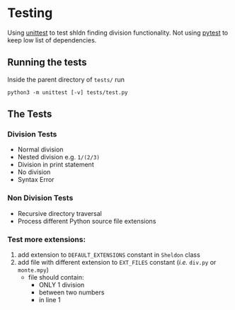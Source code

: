 # Testing

Using [unittest](https://docs.python.org/3/library/unittest.html#unittest.TestSuite) to test shldn finding division functionality. Not using [pytest](https://www.google.com/search?q=pytest&rlz=1C5CHFA_enUS803US803&oq=pytest&aqs=chrome..69i57j69i60l3j35i39j0.882j0j1&sourceid=chrome&ie=UTF-8) to keep low list of dependencies.

## Running the tests
Inside the parent directory of `tests/` run
```
python3 -m unittest [-v] tests/test.py
```

## The Tests

### Division Tests
- Normal division
- Nested division e.g. `1/(2/3)`
- Division in print statement
- No division
- Syntax Error
  
### Non Division Tests
- Recursive directory traversal 
- Process different Python source file extensions
  
### Test more extensions:
1. add extension to `DEFAULT_EXTENSIONS` constant in `Sheldon` class
2. add file with different extension to `EXT_FILES` constant (*i.e.* `div.py` or `monte.mpy`)
    - file should contain:
        - ONLY 1 division 
        - between two numbers 
        - in line 1